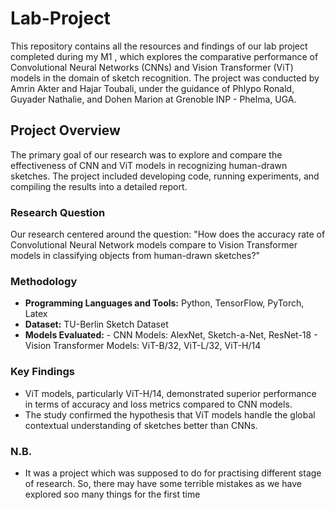 # Lab-Project

This repository contains all the resources and findings of our lab project completed during my M1 , which explores the comparative performance of Convolutional Neural Networks (CNNs) and Vision Transformer (ViT) models in the domain of sketch recognition. The project was conducted by Amrin Akter and Hajar Toubali, under the guidance of Phlypo Ronald, Guyader Nathalie, and Dohen Marion at Grenoble INP - Phelma, UGA.

## Project Overview
The primary goal of our research was to explore and compare the effectiveness of CNN and ViT models in recognizing human-drawn sketches. The project included developing code, running experiments, and compiling the results into a detailed report.

### Research Question

Our research centered around the question: "How does the accuracy rate of Convolutional Neural Network models compare to Vision Transformer models in classifying objects from human-drawn sketches?"

### Methodology

- **Programming Languages and Tools:** Python, TensorFlow, PyTorch, Latex
- **Dataset:** TU-Berlin Sketch Dataset 
- **Models Evaluated:** 
        - CNN Models: AlexNet, Sketch-a-Net, ResNet-18
        - Vision Transformer Models: ViT-B/32, ViT-L/32, ViT-H/14

### Key Findings

- ViT models, particularly ViT-H/14, demonstrated superior performance in terms of accuracy and loss metrics compared to CNN models.
- The study confirmed the hypothesis that ViT models handle the global contextual understanding of sketches better than CNNs.

### N.B.

- It was a project which was supposed to do for practising different stage of research. So, there may have some terrible mistakes as we have explored soo many things for the first time